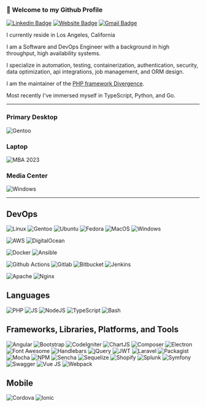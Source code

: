 ### 👋 Welcome to my Github Profile

[![Linkedin Badge](https://img.shields.io/badge/-henryparadiz-blue?style=flat&logo=Linkedin&logoColor=white&link=https://www.linkedin.com/in/henryparadiz/)](https://www.linkedin.com/in/henryparadiz/)
[![Website Badge](https://img.shields.io/badge/-technex.us-000000?style=flat&logo=Google-Chrome&logoColor=white&link=https://technex.us)](https://technex.us)
[![Gmail Badge](https://img.shields.io/badge/-henry.paradiz@gmail.com-c14438?style=flat&logo=Gmail&logoColor=white&link=mailto:henry.paradiz@gmail.com)](mailto:henry.paradiz@gmail.com)

I currently reside in Los Angeles, California

I am a Software and DevOps Engineer with a background in high throughput, high availability systems.

I specialize in automation, testing, containerization, authentication, security, data optimization, api integrations, job management, and ORM design.

I am the maintainer of the [PHP framework Divergence](https://github.com/Divergence/framework).

Most recently I've immersed myself in TypeScript, Python, and Go.

---
### Primary Desktop
![Gentoo](https://img.shields.io/badge/Gentoo-54487A?style=for-the-badge&logo=gentoo&logoColor=white)

### Laptop
![MBA 2023](https://img.shields.io/badge/Apple-MacBook_Air_2023-333333?style=for-the-badge&logo=apple&logoColor=white)

### Media Center
![Windows](https://img.shields.io/badge/Windows-0078D6?style=for-the-badge&logo=windows&logoColor=white)

---

## DevOps
![Linux](https://img.shields.io/badge/Linux-FCC624?style=for-the-badge&logo=linux&logoColor=black)
![Gentoo](https://img.shields.io/badge/Gentoo-54487A?style=for-the-badge&logo=gentoo&logoColor=white)
![Ubuntu](https://img.shields.io/badge/Ubuntu-E95420?style=for-the-badge&logo=ubuntu&logoColor=white)
![Fedora](https://img.shields.io/badge/Fedora-294172?style=for-the-badge&logo=fedora&logoColor=white)
![MacOS](https://img.shields.io/badge/mac%20os-000000?style=for-the-badge&logo=apple&logoColor=white)
![Windows](https://img.shields.io/badge/Windows-0078D6?style=for-the-badge&logo=windows&logoColor=white)

![AWS](https://img.shields.io/badge/Amazon_AWS-FF9900?style=for-the-badge&logo=amazonaws&logoColor=white)
![DigitalOcean](https://img.shields.io/badge/Digital_Ocean-0080FF?style=for-the-badge&logo=DigitalOcean&logoColor=white)

![Docker](https://img.shields.io/badge/Docker-2CA5E0?style=for-the-badge&logo=docker&logoColor=white)
![Ansible](https://img.shields.io/badge/Ansible-000000?style=for-the-badge&logo=ansible&logoColor=white)

![Github Actions](https://img.shields.io/badge/Github%20Actions-282a2e?style=for-the-badge&logo=githubactions&logoColor=367cfe)
![Gitlab](https://img.shields.io/badge/GitLab-330F63?style=for-the-badge&logo=gitlab&logoColor=white)
![Bitbucket](https://img.shields.io/badge/Bitbucket-0747a6?style=for-the-badge&logo=bitbucket&logoColor=white)
![Jenkins](https://img.shields.io/badge/Jenkins-D24939?style=for-the-badge&logo=Jenkins&logoColor=white)

![Apache](https://img.shields.io/badge/Apache-D22128?style=for-the-badge&logo=Apache&logoColor=white)
![Nginx](https://img.shields.io/badge/Nginx-009639?style=for-the-badge&logo=nginx&logoColor=white)

## Languages
![PHP](https://img.shields.io/badge/PHP-777BB4?style=for-the-badge&logo=php&logoColor=white)
![JS](https://img.shields.io/badge/JavaScript-323330?style=for-the-badge&logo=javascript&logoColor=F7DF1E)
![NodeJS](https://img.shields.io/badge/Node.js-339933?style=for-the-badge&logo=nodedotjs&logoColor=white)
![TypeScript](https://img.shields.io/badge/TypeScript-007ACC?style=for-the-badge&logo=typescript&logoColor=white)
![Bash](https://img.shields.io/badge/Shell_Script-121011?style=for-the-badge&logo=gnu-bash&logoColor=white)


## Frameworks, Libraries, Platforms, and Tools

![Angular](https://img.shields.io/badge/AngularJS-E23237?style=for-the-badge&logo=angularjs&logoColor=white)
![Bootstrap](https://img.shields.io/badge/Bootstrap-563D7C?style=for-the-badge&logo=bootstrap&logoColor=white)
![CodeIgniter](https://img.shields.io/badge/Codeigniter-EF4223?style=for-the-badge&logo=codeigniter&logoColor=white)
![ChartJS](https://img.shields.io/badge/Chart.js-FF6384?style=for-the-badge&logo=chartdotjs&logoColor=white)
![Composer](https://img.shields.io/badge/Composer-885630?style=for-the-badge&logo=Composer&logoColor=white)
![Electron](https://img.shields.io/badge/Electron-2B2E3A?style=for-the-badge&logo=electron&logoColor=9FEAF9)
![Font Awesome](https://img.shields.io/badge/Font_Awesome-339AF0?style=for-the-badge&logo=fontawesome&logoColor=white)
![Handlebars](https://img.shields.io/badge/Handlebars.js-f0772b?style=for-the-badge&logo=handlebarsdotjs&logoColor=black)
![jQuery](https://img.shields.io/badge/jQuery-0769AD?style=for-the-badge&logo=jquery&logoColor=white)
![JWT](https://img.shields.io/badge/JWT-000000?style=for-the-badge&logo=JSON%20web%20tokens&logoColor=white)
![Laravel](https://img.shields.io/badge/Laravel-FF2D20?style=for-the-badge&logo=laravel&logoColor=white)
![Packagist](https://img.shields.io/badge/Packagist-F28D1A?style=for-the-badge&logo=Packagist&logoColor=white)
![Mocha](https://img.shields.io/badge/Mocha-8D6748?style=for-the-badge&logo=Mocha&logoColor=white)
![NPM](https://img.shields.io/badge/npm-CB3837?style=for-the-badge&logo=npm&logoColor=white)
![Sencha](https://img.shields.io/badge/Sencha-044059?style=for-the-badge&logo=sencha&logoColor=#95C93D)
![Sequelize](https://img.shields.io/badge/Sequelize-52B0E7?style=for-the-badge&logo=Sequelize&logoColor=white)
![Shopify](https://img.shields.io/badge/shopify-8DB543?style=for-the-badge&logo=Shopify&logoColor=white)
![Splunk](https://img.shields.io/badge/Splunk-000000?style=for-the-badge&logo=Splunk&logoColor=white)
![Symfony](https://img.shields.io/badge/Symfony-000000?style=for-the-badge&logo=Symfony&logoColor=white)
![Swagger](https://img.shields.io/badge/Swagger-85EA2D?style=for-the-badge&logo=Swagger&logoColor=white)
![Vue JS](https://img.shields.io/badge/Vue.js-35495E?style=for-the-badge&logo=vuedotjs&logoColor=4FC08D)
![Webpack](https://img.shields.io/badge/Webpack-8DD6F9?style=for-the-badge&logo=Webpack&logoColor=white)

## Mobile
![Cordova](https://img.shields.io/badge/Cordova-35434F?style=for-the-badge&logo=apache-cordova&logoColor=E8E8E8)
![Ionic](https://img.shields.io/badge/Ionic-3880FF?style=for-the-badge&logo=ionic&logoColor=white)
